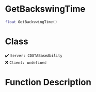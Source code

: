 # GetBackswingTime
```lua
float GetBackswingTime()
```
# Class
✔️ `Server: CDOTABaseAbility`  
❌ `Client: undefined`  

# Function Description

